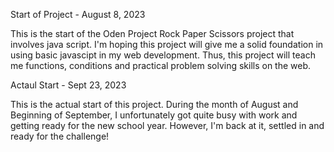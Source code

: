 Start of Project - August 8, 2023

This is the start of the Oden Project Rock Paper Scissors project that involves java script.  I'm hoping this project will give me a solid foundation in using basic javascipt in my web development.  Thus, this project will teach me functions, conditions and practical problem solving skills on the web.

Actaul Start - Sept 23, 2023

This is the actual start of this project.  During the month of August and Beginning of September, I unfortunately got quite busy with work and getting ready for the new school year.  However, I'm back at it, settled in and ready for the challenge!
